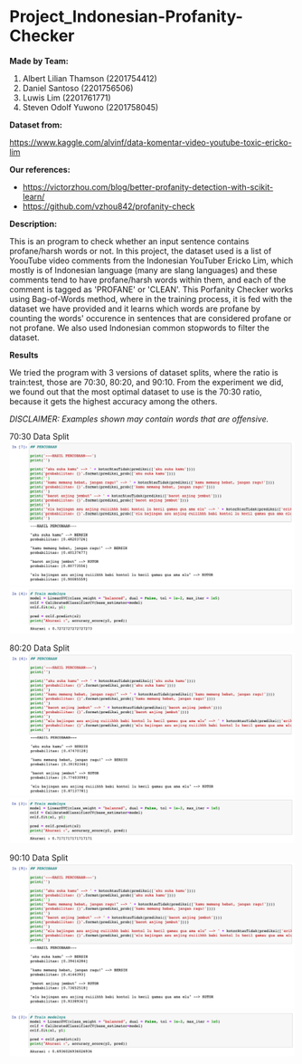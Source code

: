 # Project_Indonesian-Profanity-Checker

**Made by Team:**
1. Albert Lilian Thamson (2201754412)
2. Daniel Santoso (2201756506)
3. Luwis Lim (2201761771)
4. Steven Odolf Yuwono (2201758045)

**Dataset from:**

https://www.kaggle.com/alvinf/data-komentar-video-youtube-toxic-ericko-lim

**Our references:**
- https://victorzhou.com/blog/better-profanity-detection-with-scikit-learn/
- https://github.com/vzhou842/profanity-check

**Description:**

This is an program to check whether an input sentence contains profane/harsh words or not. In this project, the dataset used is a list of YoouTube video comments from the Indonesian YouTuber Ericko Lim, which mostly is of Indonesian language (many are slang languages) and these comments tend to have profane/harsh words within them, and each of the comment is tagged as 'PROFANE' or 'CLEAN'. This Porfanity Checker works using Bag-of-Words method, where in the training process, it is fed with the dataset we have provided and it learns which words are profane by counting the words' occurence in sentences that are considered profane or not profane. We also used Indonesian common stopwords to filter the dataset.

**Results**

We tried the program with 3 versions of dataset splits, where the ratio is train:test, those are 70:30, 80:20, and 90:10. From the experiment we did, we found out that the most optimal dataset to use is the 70:30 ratio, because it gets the highest accuracy among the others.

*DISCLAIMER: Examples shown may contain words that are offensive.*

70:30 Data Split
![](/data(split70+stopwords)/percobaan(70).png)
![](/data(split70+stopwords)/acc(70).png)

80:20 Data Split
![](/data(split80+stopwords)/percobaan(80).png)
![](/data(split80+stopwords)/acc(80).png)

90:10 Data Split
![](/data(split90+stopwords)/percobaan(90).png)
![](/data(split90+stopwords)/acc(90).png)
